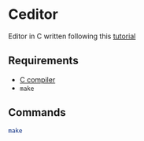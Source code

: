 # Ceditor

Editor in C written following this [tutorial](http://viewsourcecode.org/snaptoken/kilo/01.setup.html)


## Requirements

* [C compiler](http://viewsourcecode.org/snaptoken/kilo/01.setup.html#how-to-install-a-c-compiler)
* `make`

## Commands

```sh
make
```
